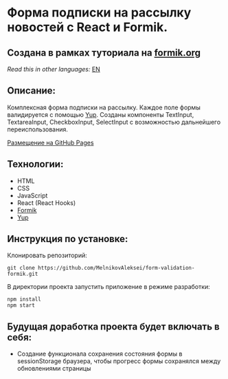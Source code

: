 # Форма подписки на рассылку новостей с React и Formik.

## Создана в рамках туториала на [formik.org](https://formik.org/docs/tutorial)

*Read this in other languages:* [EN](https://github.com/MelnikovAleksei/form-validation-formik/blob/master/README.EN.md)

## Описание:

Комплексная форма подписки на рассылку. Каждое поле формы валидируется с помощью [Yup](https://github.com/jquense/yup). Созданы компоненты TextInput, TextareaInput, CheckboxInput, SelectInput с возможностью дальнейшего переиспользования.

[Размещение на GitHub Pages](https://melnikovaleksei.github.io/form-validation-formik/index.html)

## Технологии:

* HTML
* CSS
* JavaScript
* React (React Hooks)
* [Formik](https://formik.org/)
* [Yup](https://github.com/jquense/yup)

## Инструкция по установке:

Клонировать репозиторий:

`
git clone https://github.com/MelnikovAleksei/form-validation-formik.git
`

В директории проекта запустить приложение в режиме разработки:

```
npm install
npm start
```

## Будущая доработка проекта будет включать в себя:

* Создание функционала сохранения состояния формы в sessionStorage браузера, чтобы прогресс формы сохранялся между обновлениями страницы
